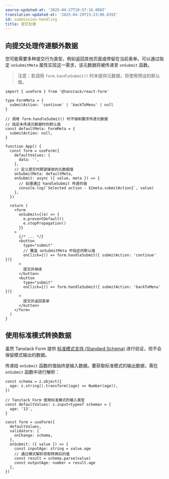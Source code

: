 ```yaml
---
source-updated-at: '2025-04-27T10:57:16.000Z'
translation-updated-at: '2025-04-29T23:23:06.839Z'
id: submission-handling
title: 提交处理
---
```


## 向提交处理传递额外数据

您可能需要多种提交行为类型，例如返回其他页面或停留在当前表单。可以通过指定 `onSubmitMeta` 属性实现这一需求，该元数据将被传递至 `onSubmit` 函数。

> 注意：若调用 `form.handleSubmit()` 时未提供元数据，将使用预设的默认值。

```tsx
import { useForm } from '@tanstack/react-form'

type FormMeta = {
  submitAction: 'continue' | 'backToMenu' | null
}

// 调用 form.handleSubmit() 时不强制要求传递元数据
// 指定未传递元数据时的默认值
const defaultMeta: FormMeta = {
  submitAction: null,
}

function App() {
  const form = useForm({
    defaultValues: {
      data: '',
    },
    // 定义提交时期望接收的元数据值
    onSubmitMeta: defaultMeta,
    onSubmit: async ({ value, meta }) => {
      // 处理通过 handleSubmit 传递的值
      console.log(`Selected action - ${meta.submitAction}`, value)
    },
  })

  return (
    <form
      onSubmit={(e) => {
        e.preventDefault()
        e.stopPropagation()
      }}
    >
      {/* ... */}
      <button
        type="submit"
        // 覆盖 onSubmitMeta 中指定的默认值
        onClick={() => form.handleSubmit({ submitAction: 'continue' })}
      >
        提交并继续
      </button>
      <button
        type="submit"
        onClick={() => form.handleSubmit({ submitAction: 'backToMenu' })}
      >
        提交并返回菜单
      </button>
    </form>
  )
}
```

## 使用标准模式转换数据

虽然 Tanstack Form 提供 [标准模式支持 (Standard Schema)](./validation.md) 进行验证，但不会保留模式输出的数据。

传递给 `onSubmit` 函数的值始终是输入数据。要获取标准模式的输出数据，需在 `onSubmit` 函数中进行解析：

```tsx
const schema = z.object({
  age: z.string().transform((age) => Number(age)),
})

// Tanstack Form 使用标准模式的输入类型
const defaultValues: z.input<typeof schema> = {
  age: '13',
}

const form = useForm({
  defaultValues,
  validators: {
    onChange: schema,
  },
  onSubmit: ({ value }) => {
    const inputAge: string = value.age
    // 通过模式解析获取转换后的值
    const result = schema.parse(value)
    const outputAge: number = result.age
  },
})
```
